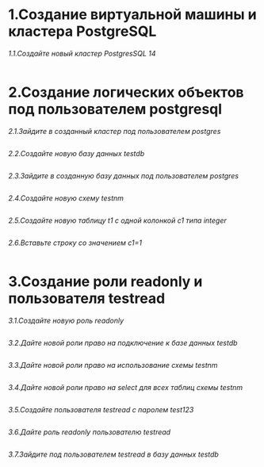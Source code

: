 # 1.Создание виртуальной машины и кластера PostgreSQL
*1.1.Cоздайте новый кластер PostgresSQL 14*
```

```
# 2.Создание логических объектов под пользователем postgresql
*2.1.Зайдите в созданный кластер под пользователем postgres*
```

```
*2.2.Создайте новую базу данных testdb*
```

```
*2.3.Зайдите в созданную базу данных под пользователем postgres*
```

```
*2.4.Создайте новую схему testnm*
```

```
*2.5.Создайте новую таблицу t1 с одной колонкой c1 типа integer*
```

```
*2.6.Вставьте строку со значением c1=1*
```

```
# 3.Создание роли readonly и пользователя testread
*3.1.Создайте новую роль readonly*
```

```
*3.2.Дайте новой роли право на подключение к базе данных testdb*
```

```
*3.3.Дайте новой роли право на использование схемы testnm*
```

```
*3.4.Дайте новой роли право на select для всех таблиц схемы testnm*
```

```
*3.5.Создайте пользователя testread с паролем test123*
```

```
*3.6.Дайте роль readonly пользователю testread*
```

```
*3.7.Зайдите под пользователем testread в базу данных testdb*
```

```

